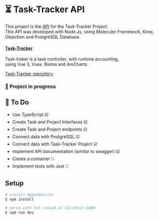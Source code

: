# ⏳ Task-Tracker API

This project is the [API](https://task-tracker-api-moleculer.herokuapp.com/) for the Task-Tracker Project. <br>
This API was developed with Node.Js, using Moleculer Framework, Knex, Objection and PostgreSQL Database.

#### [Task-Tracker](https://task-tracker-vue.vercel.app/#/)
Task-traker is a task controller, with runtime accounting,<br>
using Vue 3, Vuex, Bulma and AmCharts.

[Task-Tracker repository](https://github.com/GugaAraujo/task-tracker)

### 🚧 Project in progress

## 📝 To Do

* Use TypeScript ☑️
* Create Task and Project Interfaces ☑️
* Create Task and Project endpoints ☑️
* Connect data with PostgreSQL ☑️
* Connect data with Task-Tracker Project ☑️
* implement API documentation (similar to swagger) ☑️
* Create a container ◻️
* Implement tests with Jest ◻️

## Setup

```bash
# install dependencies
$ npm install

# serve with hot reload at localhost:3000
$ npm run dev
```
